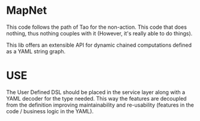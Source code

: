 # MapNet

This code follows the path of Tao for the non-action. This code that does nothing, thus nothing couples with it (However, it's really able to do things).

This lib offers an extensible API for dynamic chained computations defined as a YAML string graph.

# USE
The User Defined DSL should be placed in the service layer along with a YAML decoder for the type needed.
This way the features are decoupled from the definition improving maintainability and re-usability (features in the code / business logic in the YAML).